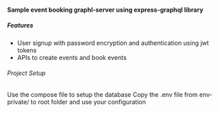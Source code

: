 #### Sample event booking graphl-server using express-graphql library

##### Features
- User signup with password encryption and authentication using jwt tokens
- APIs to create events and book events

###### Project Setup
Use the compose file to setup the database
Copy the .env file from env-private/ to root folder and use your configuration
